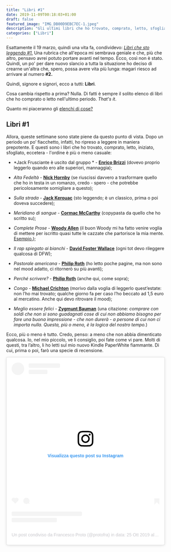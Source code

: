 ```yaml
---
title: "Libri #1"
date: 2019-11-09T00:18:03+01:00
draft: false
featured_image: "IMG_DB00D9EBC7EC-1.jpeg"
description: "Gli ultimi libri che ho trovato, comprato, letto, sfogliato, eccetera"
categories: ["Libri"]
---
```


Esattamente il 19 marzo, quindi una vita fa, condividevo: [*Libri che sto leggendo #1.*](https://la-mansarda.com/blog/cosa-sto-leggendo/) Una rubrica che all'epoca mi sembrava geniale e che, più che altro, pensavo avrei potuto portare avanti nel tempo. Ecco, così non è stato. Quindi, un po' per dare nuovo slancio a tutta la situazione ho deciso di crearne un'altra che, spero, possa avere vita più lunga: magari riesco ad arrivare al numero **#2.**  

Quindi, signore e signori, ecco a tutti: **Libri**. 

Cosa cambia rispetto a prima? Nulla. Di fatti è sempre il solito elenco di libri che ho comprato o letto nell'ultimo periodo. *That's it*. 

Quanto mi piaceranno gli [elenchi di cose?](https://la-mansarda.com/blog/album-da-ascoltare-3/) 
 

## Libri #1

Allora, queste settimane sono state piene da questo punto di vista. Dopo un periodo un po’ fiacchetto, infatti, ho ripreso a leggere in maniera prepotente. E questi sono i libri che ho trovato, comprato, letto, iniziato, sfogliato, eccetera - l'ordine è più o meno casuale: 

- *Jack Frusciante è uscito dal gruppo * - [**Enrico Brizzi**](https://amzn.to/2CnFYcx) (dovevo proprio leggerlo quando ero alle superiori, mannaggia); 

- *Alta Fedeltà* - [**Nick Hornby**](https://amzn.to/2WVbI29) (se riuscissi davvero a trasformare quello che ho in testa in un romanzo, credo - spero - che potrebbe pericolosamente somigliare a questo); 

- *Sulla strada* - [**Jack Kerouac**](https://amzn.to/2qA4JiT) (sto leggendo; è un classico, prima o poi doveva succedere); 

- *Meridiano di sangue* - [**Cormac McCarthy**](https://amzn.to/2Cq4KbR) (copypasta da quello che ho scritto su); 

- *Complete Prose* - [**Woody Allen**](https://amzn.to/34LHX6i) (il buon Woody mi ha fatto venire voglia di mettere per iscritto quasi tutte le cazzate che partorisce la mia mente. [Esempio.](https://la-mansarda.com/blog/teletrasporto/)); 

- *Il rap spiegato ai bianchi* - [**David Foster Wallace**](https://amzn.to/2NT1Kdp) (ogni tot devo rileggere qualcosa di DFW); 

- *Pastorale americana* - [**Philip Roth**](https://amzn.to/36Nezi4) (ho letto poche pagine, ma non sono nel mood adatto, ci ritornerò su più avanti); 

- *Perché scrivere?* - [**Philip Roth**](https://amzn.to/32uLLrh) (anche qui, come sopra); 

- *Congo* - [**Michael Crichton**](https://amzn.to/32rLvJG) (morivo dalla voglia di leggerlo quest’estate: non l’ho mai trovato; qualche giorno fa per caso l’ho beccato ad 1,5 euro al mercatino. Anche qui devo ritrovare il mood); 

- _Meglio essere felici_ - [**Zygmunt Bauman**](https://amzn.to/2WVzhb3) (una citazione: *comprare con soldi che non si sono guadagnati cose di cui non abbiamo bisogno per fare una buona impressione - che non durerà - a persone di cui non ci importa nulla. Questa, più o meno, è la logica del nostro tempo.*)


Ecco, più o meno è tutto. Credo, penso: a meno che non abbia dimenticato qualcosa. Io, nel mio piccolo, ve li consiglio, poi fate come vi pare. 
Molti di questi, tra l’altro, li ho letti sul mio nuovo Kindle PaperWhite fiammante. Di cui, prima o poi, farò una specie di recensione. 


<blockquote class="instagram-media" data-instgrm-permalink="https://www.instagram.com/p/B4DAmbKCYMn/?utm_source=ig_embed&amp;utm_campaign=loading" data-instgrm-version="12" style=" background:#FFF; border:0; border-radius:3px; box-shadow:0 0 1px 0 rgba(0,0,0,0.5),0 1px 10px 0 rgba(0,0,0,0.15); margin: 1px; max-width:540px; min-width:326px; padding:0; width:99.375%; width:-webkit-calc(100% - 2px); width:calc(100% - 2px);"><div style="padding:16px;"> <a href="https://www.instagram.com/p/B4DAmbKCYMn/?utm_source=ig_embed&amp;utm_campaign=loading" style=" background:#FFFFFF; line-height:0; padding:0 0; text-align:center; text-decoration:none; width:100%;" target="_blank"> <div style=" display: flex; flex-direction: row; align-items: center;"> <div style="background-color: #F4F4F4; border-radius: 50%; flex-grow: 0; height: 40px; margin-right: 14px; width: 40px;"></div> <div style="display: flex; flex-direction: column; flex-grow: 1; justify-content: center;"> <div style=" background-color: #F4F4F4; border-radius: 4px; flex-grow: 0; height: 14px; margin-bottom: 6px; width: 100px;"></div> <div style=" background-color: #F4F4F4; border-radius: 4px; flex-grow: 0; height: 14px; width: 60px;"></div></div></div><div style="padding: 19% 0;"></div> <div style="display:block; height:50px; margin:0 auto 12px; width:50px;"><svg width="50px" height="50px" viewBox="0 0 60 60" version="1.1" xmlns="https://www.w3.org/2000/svg" xmlns:xlink="https://www.w3.org/1999/xlink"><g stroke="none" stroke-width="1" fill="none" fill-rule="evenodd"><g transform="translate(-511.000000, -20.000000)" fill="#000000"><g><path d="M556.869,30.41 C554.814,30.41 553.148,32.076 553.148,34.131 C553.148,36.186 554.814,37.852 556.869,37.852 C558.924,37.852 560.59,36.186 560.59,34.131 C560.59,32.076 558.924,30.41 556.869,30.41 M541,60.657 C535.114,60.657 530.342,55.887 530.342,50 C530.342,44.114 535.114,39.342 541,39.342 C546.887,39.342 551.658,44.114 551.658,50 C551.658,55.887 546.887,60.657 541,60.657 M541,33.886 C532.1,33.886 524.886,41.1 524.886,50 C524.886,58.899 532.1,66.113 541,66.113 C549.9,66.113 557.115,58.899 557.115,50 C557.115,41.1 549.9,33.886 541,33.886 M565.378,62.101 C565.244,65.022 564.756,66.606 564.346,67.663 C563.803,69.06 563.154,70.057 562.106,71.106 C561.058,72.155 560.06,72.803 558.662,73.347 C557.607,73.757 556.021,74.244 553.102,74.378 C549.944,74.521 548.997,74.552 541,74.552 C533.003,74.552 532.056,74.521 528.898,74.378 C525.979,74.244 524.393,73.757 523.338,73.347 C521.94,72.803 520.942,72.155 519.894,71.106 C518.846,70.057 518.197,69.06 517.654,67.663 C517.244,66.606 516.755,65.022 516.623,62.101 C516.479,58.943 516.448,57.996 516.448,50 C516.448,42.003 516.479,41.056 516.623,37.899 C516.755,34.978 517.244,33.391 517.654,32.338 C518.197,30.938 518.846,29.942 519.894,28.894 C520.942,27.846 521.94,27.196 523.338,26.654 C524.393,26.244 525.979,25.756 528.898,25.623 C532.057,25.479 533.004,25.448 541,25.448 C548.997,25.448 549.943,25.479 553.102,25.623 C556.021,25.756 557.607,26.244 558.662,26.654 C560.06,27.196 561.058,27.846 562.106,28.894 C563.154,29.942 563.803,30.938 564.346,32.338 C564.756,33.391 565.244,34.978 565.378,37.899 C565.522,41.056 565.552,42.003 565.552,50 C565.552,57.996 565.522,58.943 565.378,62.101 M570.82,37.631 C570.674,34.438 570.167,32.258 569.425,30.349 C568.659,28.377 567.633,26.702 565.965,25.035 C564.297,23.368 562.623,22.342 560.652,21.575 C558.743,20.834 556.562,20.326 553.369,20.18 C550.169,20.033 549.148,20 541,20 C532.853,20 531.831,20.033 528.631,20.18 C525.438,20.326 523.257,20.834 521.349,21.575 C519.376,22.342 517.703,23.368 516.035,25.035 C514.368,26.702 513.342,28.377 512.574,30.349 C511.834,32.258 511.326,34.438 511.181,37.631 C511.035,40.831 511,41.851 511,50 C511,58.147 511.035,59.17 511.181,62.369 C511.326,65.562 511.834,67.743 512.574,69.651 C513.342,71.625 514.368,73.296 516.035,74.965 C517.703,76.634 519.376,77.658 521.349,78.425 C523.257,79.167 525.438,79.673 528.631,79.82 C531.831,79.965 532.853,80.001 541,80.001 C549.148,80.001 550.169,79.965 553.369,79.82 C556.562,79.673 558.743,79.167 560.652,78.425 C562.623,77.658 564.297,76.634 565.965,74.965 C567.633,73.296 568.659,71.625 569.425,69.651 C570.167,67.743 570.674,65.562 570.82,62.369 C570.966,59.17 571,58.147 571,50 C571,41.851 570.966,40.831 570.82,37.631"></path></g></g></g></svg></div><div style="padding-top: 8px;"> <div style=" color:#3897f0; font-family:Arial,sans-serif; font-size:14px; font-style:normal; font-weight:550; line-height:18px;"> Visualizza questo post su Instagram</div></div><div style="padding: 12.5% 0;"></div> <div style="display: flex; flex-direction: row; margin-bottom: 14px; align-items: center;"><div> <div style="background-color: #F4F4F4; border-radius: 50%; height: 12.5px; width: 12.5px; transform: translateX(0px) translateY(7px);"></div> <div style="background-color: #F4F4F4; height: 12.5px; transform: rotate(-45deg) translateX(3px) translateY(1px); width: 12.5px; flex-grow: 0; margin-right: 14px; margin-left: 2px;"></div> <div style="background-color: #F4F4F4; border-radius: 50%; height: 12.5px; width: 12.5px; transform: translateX(9px) translateY(-18px);"></div></div><div style="margin-left: 8px;"> <div style=" background-color: #F4F4F4; border-radius: 50%; flex-grow: 0; height: 20px; width: 20px;"></div> <div style=" width: 0; height: 0; border-top: 2px solid transparent; border-left: 6px solid #f4f4f4; border-bottom: 2px solid transparent; transform: translateX(16px) translateY(-4px) rotate(30deg)"></div></div><div style="margin-left: auto;"> <div style=" width: 0px; border-top: 8px solid #F4F4F4; border-right: 8px solid transparent; transform: translateY(16px);"></div> <div style=" background-color: #F4F4F4; flex-grow: 0; height: 12px; width: 16px; transform: translateY(-4px);"></div> <div style=" width: 0; height: 0; border-top: 8px solid #F4F4F4; border-left: 8px solid transparent; transform: translateY(-4px) translateX(8px);"></div></div></div> <div style="display: flex; flex-direction: column; flex-grow: 1; justify-content: center; margin-bottom: 24px;"> <div style=" background-color: #F4F4F4; border-radius: 4px; flex-grow: 0; height: 14px; margin-bottom: 6px; width: 224px;"></div> <div style=" background-color: #F4F4F4; border-radius: 4px; flex-grow: 0; height: 14px; width: 144px;"></div></div></a><p style=" color:#c9c8cd; font-family:Arial,sans-serif; font-size:14px; line-height:17px; margin-bottom:0; margin-top:8px; overflow:hidden; padding:8px 0 7px; text-align:center; text-overflow:ellipsis; white-space:nowrap;"><a href="https://www.instagram.com/p/B4DAmbKCYMn/?utm_source=ig_embed&amp;utm_campaign=loading" style=" color:#c9c8cd; font-family:Arial,sans-serif; font-size:14px; font-style:normal; font-weight:normal; line-height:17px; text-decoration:none;" target="_blank">Un post condiviso da Francesco Proto (@protofra)</a> in data: <time style=" font-family:Arial,sans-serif; font-size:14px; line-height:17px;" datetime="2019-10-25T15:57:17+00:00">25 Ott 2019 alle ore 8:57 PDT</time></p></div></blockquote> <script async src="//www.instagram.com/embed.js"></script>
